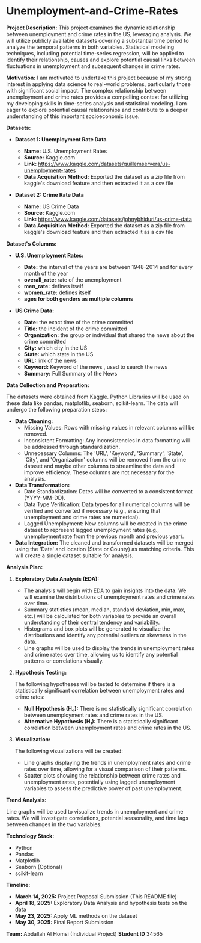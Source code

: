 # Unemployment-and-Crime-Rates

**Project Description:**
This project examines the dynamic relationship between unemployment and crime rates in the US, leveraging analysis.  We will utilize publicly available datasets covering a substantial time period to analyze the temporal patterns in both variables.  Statistical modeling techniques, including potential time-series regression, will be applied to identify their relationship, causes and explore potential causal links between fluctuations in unemployment and subsequent changes in crime rates.

**Motivation:**
I am motivated to undertake this project because of my strong interest in applying data science to real-world problems, particularly those with significant social impact. The complex relationship between unemployment and crime rates provides a compelling context for utilizing my developing skills in time-series analysis and statistical modeling.  I am eager to explore potential causal relationships and contribute to a deeper understanding of this important socioeconomic issue.

**Datasets:**

* **Dataset 1: Unemployment Rate Data**
    * **Name:** U.S. Unemployment Rates
    * **Source:** Kaggle.com
    * **Link:** https://www.kaggle.com/datasets/guillemservera/us-unemployment-rates
    * **Data Acquisition Method:** Exported the dataset as a zip file from kaggle's download feature and then extracted it as a csv file


* **Dataset 2: Crime Rate Data**
    * **Name:** US Crime Data
    * **Source:** Kaggle.com
    * **Link:** https://www.kaggle.com/datasets/johnybhiduri/us-crime-data
    * **Data Acquisition Method:** Exported the dataset as a zip file from kaggle's download feature and then extracted it as a csv file

**Dataset's Columns:**

* **U.S. Unemployment Rates:**
    * **Date:** the interval of the years are between 1948-2014 and for every month of the year
    * **overall_rate:** rate of the unemployment
    * **men_rate:** defines itself
    * **women_rate:** defines itself
    * **ages for both genders as multiple columns**

* **US Crime Data:**
    * **Date:** the exact time of the crime committed
    * **Title:** the incident of the crime committed
    * **Organization:** the group or individual that shared the news about the crime committed
    * **City:** which city in the US
    * **State:** which state in the US
    * **URL:** link of the news
    * **Keyword:** Keyword of the news , used to search the news
    * **Summary:** Full Summary of the News


**Data Collection and Preparation:**

The datasets were obtained from Kaggle. Python Libraries will be used on these data like pandas, matplotlib, seaborn, scikit-learn. The data will undergo the following preparation steps:

* **Data Cleaning:** 
    * Missing Values: Rows with missing values in relevant columns will be removed.
    * Inconsistent Formatting: Any inconsistencies in data formatting will be addressed through standardization.
    * Unnecessary Columns: The 'URL', 'Keyword', 'Summary', 'State', 'City', and 'Organization' columns will be removed from the crime dataset and maybe other columns to streamline the data and improve efficiency.  These columns are not necessary for the analysis.
* **Data Transformation:**
    * Date Standardization: Dates will be converted to a consistent format (YYYY-MM-DD).
    * Data Type Verification: Data types for all numerical columns will be verified and converted if necessary (e.g., ensuring that unemployment and crime rates are numerical).
    * Lagged Unemployment: New columns will be created in the crime dataset to represent lagged unemployment rates (e.g., unemployment rate from the previous month and previous year).
* **Data Integration:** The cleaned and transformed datasets will be merged using the 'Date' and location (State or County) as matching criteria. This will create a single dataset suitable for analysis.

**Analysis Plan:**

1. **Exploratory Data Analysis (EDA):**

   * The analysis will begin with EDA to gain insights into the data.  We will examine the distributions of unemployment rates and crime rates over time.
   * Summary statistics (mean, median, standard deviation, min, max, etc.) will be calculated for both variables to provide an overall understanding of their central tendency and variability.
   * Histograms and box plots will be generated to visualize the distributions and identify any potential outliers or skewness in the data.
   * Line graphs will be used to display the trends in unemployment rates and crime rates over time, allowing us to identify any potential patterns or correlations visually.

2. **Hypothesis Testing:**

   The following hypotheses will be tested to determine if there is a statistically significant correlation between unemployment rates and crime rates:

   * **Null Hypothesis (H₀):** There is no statistically significant correlation between unemployment rates and crime rates in the US.
   * **Alternative Hypothesis (H₁):** There is a statistically significant correlation between unemployment rates and crime rates in the US.

3. **Visualization:**

   The following visualizations will be created:

   * Line graphs displaying the trends in unemployment rates and crime rates over time, allowing for a visual comparison of their patterns.
   * Scatter plots showing the relationship between crime rates and unemployment rates, potentially using lagged unemployment variables to assess the predictive power of past unemployment.

**Trend Analysis:**

Line graphs will be used to visualize trends in unemployment and crime rates. We will investigate correlations, potential seasonality, and time lags between changes in the two variables.

**Technology Stack:**
* Python
* Pandas
* Matplotlib
* Seaborn (Optional)
* scikit-learn

**Timeline:**

* **March 14, 2025:** Project Proposal Submission (This README file)
* **April 18, 2025:** Exploratory Data Analysis and hypothesis tests on the data
* **May 23, 2025:** Apply ML methods on the dataset
* **May 30, 2025:** Final Report Submission


**Team:** Abdallah Al Homsi (Individual Project)
**Student ID** 34565

